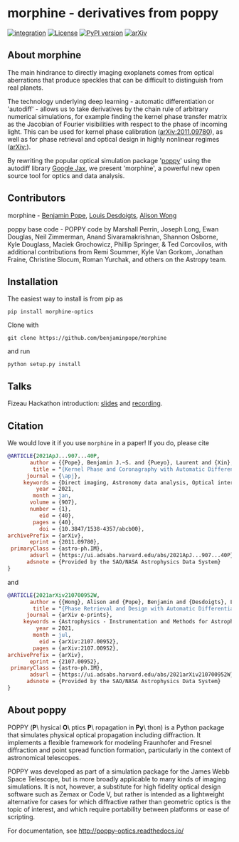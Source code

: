 # morphine - derivatives from poppy
[![integration](https://github.com/benjaminpope/morphine/actions/workflows/github-workflow.yml/badge.svg)](https://github.com/benjaminpope/morphine/actions/workflows/github-workflow.yml)
[![License](https://img.shields.io/badge/License-BSD%203--Clause-blue.svg)](https://opensource.org/licenses/BSD-3-Clause)
[![PyPI version](https://badge.fury.io/py/morphine-optics.svg)](https://badge.fury.io/py/morphine-optics)
[![arXiv](http://img.shields.io/badge/arXiv-2011.09780-blue.svg?style=flat)](http://arxiv.org/abs/2011.09780)

## About morphine

The main hindrance to directly imaging exoplanets comes from optical aberrations that produce speckles that can be difficult to distinguish from real planets. 

The technology underlying deep learning - automatic differentiation or 'autodiff' - allows us to take derivatives by the chain rule of arbitrary numerical simulations, for example finding the kernel phase transfer matrix as the Jacobian of Fourier visibilities with respect to the phase of incoming light. This can be used for kernel phase calibration ([arXiv:2011.09780](https://arxiv.org/abs/2011.09780)), as well as for phase retrieval and optical design in highly nonlinear regimes ([arXiv:](https://arxiv.org/abs/2107.00952)). 

By rewriting the popular optical simulation package '[poppy](https://github.com/mperrin/poppy)' using the autodiff library [Google Jax](https://github.com/google/jax), we present 'morphine', a powerful new open source tool for optics and data analysis.

## Contributors

morphine - [Benjamin Pope](https://github.com/benjaminpope), [Louis Desdoigts](https://github.com/LouisDesdoigts), [Alison Wong](https://github.com/alipwong)

poppy base code - POPPY code by Marshall Perrin, Joseph Long, Ewan Douglas, Neil Zimmerman, Anand Sivaramakrishnan, Shannon Osborne, Kyle Douglass, Maciek Grochowicz, Phillip Springer, & Ted Corcovilos, with additional contributions from Remi Soummer, Kyle Van Gorkom, Jonathan Fraine, Christine Slocum, Roman Yurchak, and others on the Astropy team.

## Installation

The easiest way to install is from pip as 

`pip install morphine-optics`

Clone with 

`git clone https://github.com/benjaminpope/morphine`

and run

`python setup.py install`

## Talks

Fizeau Hackathon introduction: [slides](https://benjaminpope.github.io/talks/fizeau/fizeau.html) and [recording](https://sites.google.com/uci.edu/virtualmaskinghackathon/recordings?authuser=0).

## Citation

We would love it if you use `morphine` in a paper! If you do, please cite

```BibTeX
@ARTICLE{2021ApJ...907...40P,
       author = {{Pope}, Benjamin J.~S. and {Pueyo}, Laurent and {Xin}, Yinzi and {Tuthill}, Peter G.},
        title = "{Kernel Phase and Coronagraphy with Automatic Differentiation}",
      journal = {\apj},
     keywords = {Direct imaging, Astronomy data analysis, Optical interferometry, Coronagraphic imaging, Astronomical simulations, 387, 1858, 1168, 313, 1857, Astrophysics - Instrumentation and Methods for Astrophysics},
         year = 2021,
        month = jan,
       volume = {907},
       number = {1},
          eid = {40},
        pages = {40},
          doi = {10.3847/1538-4357/abcb00},
archivePrefix = {arXiv},
       eprint = {2011.09780},
 primaryClass = {astro-ph.IM},
       adsurl = {https://ui.adsabs.harvard.edu/abs/2021ApJ...907...40P},
      adsnote = {Provided by the SAO/NASA Astrophysics Data System}
}

```

and 

```BibTeX
@ARTICLE{2021arXiv210700952W,
       author = {{Wong}, Alison and {Pope}, Benjamin and {Desdoigts}, Louis and {Tuthill}, Peter and {Norris}, Barnaby and {Betters}, Chris},
        title = "{Phase Retrieval and Design with Automatic Differentiation}",
      journal = {arXiv e-prints},
     keywords = {Astrophysics - Instrumentation and Methods for Astrophysics},
         year = 2021,
        month = jul,
          eid = {arXiv:2107.00952},
        pages = {arXiv:2107.00952},
archivePrefix = {arXiv},
       eprint = {2107.00952},
 primaryClass = {astro-ph.IM},
       adsurl = {https://ui.adsabs.harvard.edu/abs/2021arXiv210700952W},
      adsnote = {Provided by the SAO/NASA Astrophysics Data System}
}
```

## About poppy

POPPY (**P**\ hysical **O**\ ptics **P**\ ropagation in **Py**\ thon) is a Python package that simulates physical optical propagation including diffraction. It implements a flexible framework for modeling Fraunhofer and Fresnel diffraction and point spread function formation, particularly in the context of astronomical telescopes.

POPPY was developed as part of a simulation package for the James Webb Space Telescope, but is more broadly applicable to many kinds of imaging simulations. It is not, however, a substitute for high fidelity optical design software such as Zemax or Code V, but rather is intended as a lightweight alternative for cases for which diffractive rather than geometric optics is the topic of interest, and which require portability between platforms or ease of scripting.

For documentation, see http://poppy-optics.readthedocs.io/

